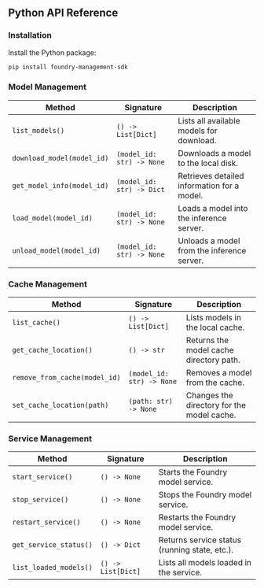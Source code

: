 ## Python API Reference

### Installation

Install the Python package:

```bash
pip install foundry-management-sdk
```

### Model Management

| Method                         | Signature                             | Description                                     |
| ------------------------------ | ------------------------------------- | ----------------------------------------------- |
| `list_models()`                | `() -> List[Dict]`                    | Lists all available models for download.        |
| `download_model(model_id)`     | `(model_id: str) -> None`             | Downloads a model to the local disk.            |
| `get_model_info(model_id)`     | `(model_id: str) -> Dict`             | Retrieves detailed information for a model.     |
| `load_model(model_id)`         | `(model_id: str) -> None`             | Loads a model into the inference server.        |
| `unload_model(model_id)`       | `(model_id: str) -> None`             | Unloads a model from the inference server.      |

### Cache Management

| Method                        | Signature                            | Description                                        |
| ----------------------------- | ------------------------------------ | -------------------------------------------------- |
| `list_cache()`                | `() -> List[Dict]`                   | Lists models in the local cache.                   |
| `get_cache_location()`        | `() -> str`                          | Returns the model cache directory path.            |
| `remove_from_cache(model_id)` | `(model_id: str) -> None`            | Removes a model from the cache.                    |
| `set_cache_location(path)`    | `(path: str) -> None`                | Changes the directory for the model cache.         |

### Service Management

| Method                    | Signature                       | Description                                       |
| ------------------------- | ------------------------------- | ------------------------------------------------- |
| `start_service()`         | `() -> None`                    | Starts the Foundry model service.                 |
| `stop_service()`          | `() -> None`                    | Stops the Foundry model service.                  |
| `restart_service()`       | `() -> None`                    | Restarts the Foundry model service.               |
| `get_service_status()`    | `() -> Dict`                    | Returns service status (running state, etc.).     |
| `list_loaded_models()`    | `() -> List[Dict]`              | Lists all models loaded in the service.           |
